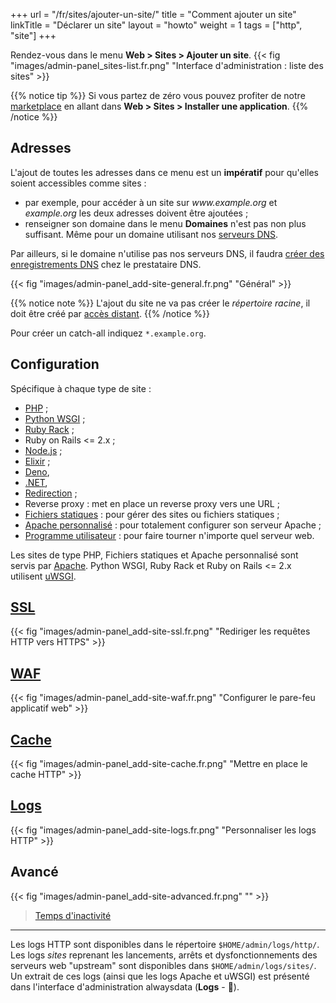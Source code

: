 +++
url = "/fr/sites/ajouter-un-site/"
title = "Comment ajouter un site"
linkTitle = "Déclarer un site"
layout = "howto"
weight = 1
tags = ["http", "site"]
+++

Rendez-vous dans le menu **Web > Sites > Ajouter un site**.
{{< fig "images/admin-panel_sites-list.fr.png" "Interface d'administration : liste des sites" >}}

{{% notice tip %}}
Si vous partez de zéro vous pouvez profiter de notre [marketplace](marketplace) en allant dans **Web > Sites > Installer une application**.
{{% /notice %}}

## Adresses
L'ajout de toutes les adresses dans ce menu est un **impératif** pour qu'elles soient accessibles comme sites :
- par exemple, pour accéder à un site sur *www\.example.org* et *example.org* les deux adresses doivent être ajoutées ;
- renseigner son domaine dans le menu **Domaines** n'est pas non plus suffisant. Même pour un domaine utilisant nos [serveurs DNS](domains#gestion-dns).

Par ailleurs, si le domaine n'utilise pas nos serveurs DNS, il faudra [créer des enregistrements DNS](sites/use-external-addresses) chez le prestataire DNS.

{{< fig "images/admin-panel_add-site-general.fr.png" "Général" >}}

{{% notice note %}}
L'ajout du site ne va pas créer le *répertoire racine*, il doit être créé par [accès distant](remote-access).
{{% /notice %}}

Pour créer un catch-all indiquez `*.example.org`.

## Configuration
Spécifique à chaque type de site :
- [PHP](languages/php) ;
- [Python WSGI](languages/python) ;
- [Ruby Rack](languages/ruby) ;
- Ruby on Rails <= 2.x ;
- [Node.js](languages/nodejs) ;
- [Elixir](languages/elixir) ;
- [Deno](languages/deno),
- [.NET](languages/dotnet),
- [Redirection](sites/redirect) ;
- Reverse proxy : met en place un reverse proxy vers une URL ;
- [Fichiers statiques](sites/static-files) : pour gérer des sites ou fichiers statiques ;
- [Apache personnalisé](sites/apache-custom) : pour totalement configurer son serveur Apache ;
- [Programme utilisateur](sites/user-program) : pour faire tourner n'importe quel serveur web.

Les sites de type PHP, Fichiers statiques et Apache personnalisé sont servis par [Apache](https://httpd.apache.org/). Python WSGI, Ruby Rack et Ruby on Rails <= 2.x utilisent [uWSGI](https://uwsgi-docs.readthedocs.io/en/latest/).

## [SSL](security/ssl-tls/redirect-http-to-https)

{{< fig "images/admin-panel_add-site-ssl.fr.png" "Rediriger les requêtes HTTP vers HTTPS" >}}

## [WAF](sites/waf)

{{< fig "images/admin-panel_add-site-waf.fr.png" "Configurer le pare-feu applicatif web" >}}

## [Cache](sites/http-cache)
{{< fig "images/admin-panel_add-site-cache.fr.png" "Mettre en place le cache HTTP" >}}

## [Logs](sites/formatting-http-logs)

{{< fig "images/admin-panel_add-site-logs.fr.png" "Personnaliser les logs HTTP" >}}

## Avancé

{{< fig "images/admin-panel_add-site-advanced.fr.png" "" >}}

> [Temps d'inactivité](sites/misc#temps-dinactivité)

---

Les logs HTTP sont disponibles dans le répertoire `$HOME/admin/logs/http/`. Les logs _sites_ reprenant les lancements, arrêts et dysfonctionnements des serveurs web "upstream" sont disponibles dans `$HOME/admin/logs/sites/`. Un extrait de ces logs (ainsi que les logs Apache et uWSGI) est présenté dans l'interface d'administration alwaysdata  (**Logs** - 📄).
